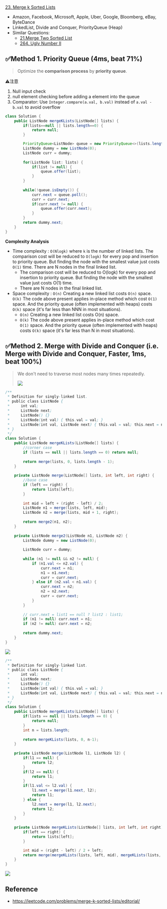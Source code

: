 [23. Merge k Sorted Lists](https://leetcode.com/problems/merge-k-sorted-lists/)

* Amazon, Facebook, Microsoft, Apple, Uber, Google, Bloomberg, eBay, ByteDance
* LinkedList, Divide and Conquer, PriorityQueue (Heap)
* Similar Questions:
    * [21.Merge Two Sorted List](https://leetcode.com/problems/merge-two-sorted-lists/)
    * [264. Ugly Number II](https://leetcode.com/problems/ugly-number-ii/)


## ✅Method 1. Priority Queue (4ms, beat 71%)
> Optimize the **comparison process** by **priority queue**.

⚠️注意
1. Null input check
2. null element checking before adding a element into the queue
3. Comparator: Use `Integer.compare(a.val, b.val)` instead of `a.val - b.val` to avoid overflow

```java
class Solution {
    public ListNode mergeKLists(ListNode[] lists) {
        if(lists==null || lists.length==0) {
            return null;
        }

        PriorityQueue<ListNode> queue = new PriorityQueue<>(lists.length, (a, b) -> Integer.compare(a.val, b.val));
        ListNode dummy = new ListNode(0);
        ListNode curr = dummy;
        
        for(ListNode list: lists) {
            if(list != null) {
                queue.offer(list);
            }
        }
        
        while(!queue.isEmpty()) {
            curr.next = queue.poll();
            curr = curr.next;
            if(curr.next != null) {
                queue.offer(curr.next);
            }
        }
        return dummy.next;
    }
}
```
**Complexity Analysis**
* Time complexity : `O(Nlogk)` where `k` is the number of linked lists. The comparison cost will be reduced to `O(logk)` for every pop and insertion to priority queue. But finding the node with the smallest value just costs `O(1)` time. There are N nodes in the final linked list.
    * The comparison cost will be reduced to O(logk) for every pop and insertion to priority queue. But finding the node with the smallest value just costs O(1) time.
    * There are N nodes in the final linked list.
* Space complexity : `O(n)` Creating a new linked list costs `O(n)` space. `O(k)` The code above present applies in-place method which cost `O(1)` space. And the priority queue (often implemented with heaps) costs `O(k)` space (it's far less than NNN in most situations).
    * `O(n)` Creating a new linked list costs O(n) space.
    * `O(k)` The code above present applies in-place method which cost `O(1)` space. And the priority queue (often implemented with heaps) costs `O(k)` space (it's far less than N in most situations).


## ✅Method 2. Merge with Divide and Conquer (i.e. Merge with Divide and Conquer, Faster, 1ms, beat 100%)
> We don't need to traverse most nodes many times repeatedly.
>
> ![](images/23_divide_and_conquer_new.png)

```java
/**
 * Definition for singly-linked list.
 * public class ListNode {
 *     int val;
 *     ListNode next;
 *     ListNode() {}
 *     ListNode(int val) { this.val = val; }
 *     ListNode(int val, ListNode next) { this.val = val; this.next = next; }
 * }
 */
class Solution {
    public ListNode mergeKLists(ListNode[] lists) {
        //corner case
        if (lists == null || lists.length == 0) return null;
        
        return merge(lists, 0, lists.length - 1);
    }
    
    private ListNode merge(ListNode[] lists, int left, int right) {
        //base case
        if (left == right) {
            return lists[left];
        }
        
        int mid = left + (right - left) / 2;
        ListNode n1 = merge(lists, left, mid);
        ListNode n2 = merge(lists, mid + 1, right);
        
        return merge2(n1, n2);
    }
    
    private ListNode merge2(ListNode n1, ListNode n2) {
        ListNode dummy = new ListNode(0);
        
        ListNode curr = dummy;
        
        while (n1 != null && n2 != null) {
            if (n1.val <= n2.val) {
                curr.next = n1;
                n1 = n1.next;
                curr = curr.next;
            } else if (n2.val < n1.val) {
                curr.next = n2;
                n2 = n2.next;
                curr = curr.next;
            }
        }
        
        // curr.next = list1 == null ? list2 : list1;
        if (n1 != null) curr.next = n1;
        if (n2 != null) curr.next = n2;
        
        return dummy.next;
    }
}
```

![](images/23_Complexity_Analysis.png)



```java
/**
 * Definition for singly-linked list.
 * public class ListNode {
 *     int val;
 *     ListNode next;
 *     ListNode() {}
 *     ListNode(int val) { this.val = val; }
 *     ListNode(int val, ListNode next) { this.val = val; this.next = next; }
 * }
 */
class Solution {
    public ListNode mergeKLists(ListNode[] lists) {
        if(lists == null || lists.length == 0) {
            return null;
        }
        int n = lists.length;
        
        return mergeKLists(lists, 0, n-1);
    }
    
    private ListNode merge(ListNode l1, ListNode l2) {
        if(l1 == null) {
            return l2;
        }
        if(l2 == null) {
            return l1;
        }
        if(l1.val <= l2.val) {
            l1.next = merge(l1.next, l2);
            return l1;
        } else {
            l2.next = merge(l1, l2.next);
            return l2;
        }
    }
    
    private ListNode mergeKLists(ListNode[] lists, int left, int right) {
        if(left == right) {
            return lists[left];
        }

        int mid = (right - left) / 2 + left;
        return merge(mergeKLists(lists, left, mid), mergeKLists(lists, mid+1, right));
    }
}
```
![](images/23_Complexity_Analysis.png)


## Reference
* https://leetcode.com/problems/merge-k-sorted-lists/editorial/